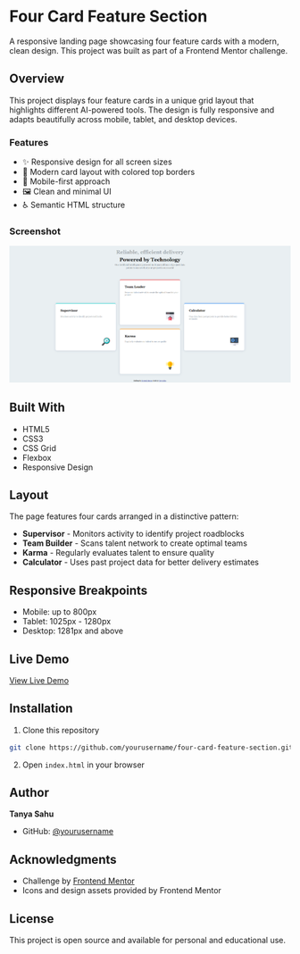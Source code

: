 # Four Card Feature Section

A responsive landing page showcasing four feature cards with a modern, clean design. This project was built as part of a Frontend Mentor challenge.

## Overview

This project displays four feature cards in a unique grid layout that highlights different AI-powered tools. The design is fully responsive and adapts beautifully across mobile, tablet, and desktop devices.

### Features

- ✨ Responsive design for all screen sizes
- 🎨 Modern card layout with colored top borders
- 📱 Mobile-first approach
- 🖼️ Clean and minimal UI
- ♿ Semantic HTML structure

### Screenshot

![Four Card Feature Section Preview](./screenshot.png)

## Built With

- HTML5
- CSS3
- CSS Grid
- Flexbox
- Responsive Design

## Layout

The page features four cards arranged in a distinctive pattern:
- **Supervisor** - Monitors activity to identify project roadblocks
- **Team Builder** - Scans talent network to create optimal teams
- **Karma** - Regularly evaluates talent to ensure quality
- **Calculator** - Uses past project data for better delivery estimates

## Responsive Breakpoints

- Mobile: up to 800px
- Tablet: 1025px - 1280px
- Desktop: 1281px and above

## Live Demo

[View Live Demo](#) <!-- Add your GitHub Pages link here -->

## Installation

1. Clone this repository
```bash
git clone https://github.com/yourusername/four-card-feature-section.git
```

2. Open `index.html` in your browser

## Author

**Tanya Sahu**

- GitHub: [@yourusername](https://github.com/yourusername)

## Acknowledgments

- Challenge by [Frontend Mentor](https://www.frontendmentor.io)
- Icons and design assets provided by Frontend Mentor

## License

This project is open source and available for personal and educational use.